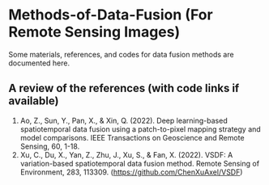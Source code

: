 # Methods-of-Data-Fusion (For Remote Sensing Images)
Some materials, references, and codes for data fusion methods are documented here.

## A review of the references (with code links if available)
1. Ao, Z., Sun, Y., Pan, X., & Xin, Q. (2022). Deep learning-based spatiotemporal data fusion using a patch-to-pixel mapping strategy and model comparisons. IEEE Transactions on Geoscience and Remote Sensing, 60, 1-18.
2. Xu, C., Du, X., Yan, Z., Zhu, J., Xu, S., & Fan, X. (2022). VSDF: A variation-based spatiotemporal data fusion method. Remote Sensing of Environment, 283, 113309. (https://github.com/ChenXuAxel/VSDF)
